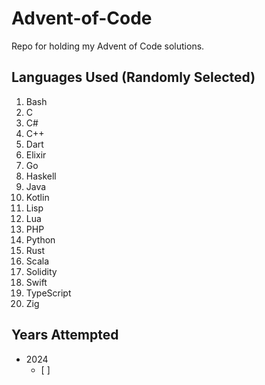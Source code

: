 # Advent-of-Code

Repo for holding my Advent of Code solutions.

## Languages Used (Randomly Selected)

1. Bash
2. C
3. C#
4. C++
5. Dart
6. Elixir
7. Go
8. Haskell
9. Java
10. Kotlin
11. Lisp
12. Lua
13. PHP
14. Python
15. Rust
16. Scala
17. Solidity
18. Swift
19. TypeScript
20. Zig

## Years Attempted

- 2024
  - [ ]


